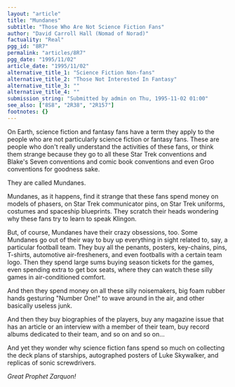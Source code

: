 ```yaml
---
layout: "article"
title: "Mundanes"
subtitle: "Those Who Are Not Science Fiction Fans"
author: "David Carroll Hall (Nomad of Norad)"
factuality: "Real"
pgg_id: "8R7"
permalink: "articles/8R7"
pgg_date: "1995/11/02"
article_date: "1995/11/02"
alternative_title_1: "Science Fiction Non-fans"
alternative_title_2: "Those Not Interested In Fantasy"
alternative_title_3: ""
alternative_title_4: ""
submission_string: "Submitted by admin on Thu, 1995-11-02 01:00"
see_also: ["8S8", "2R38", "2R157"]
footnotes: {}
---
```

<div>
<p>On Earth, science fiction and fantasy fans have a term they apply to the people who are not particularly science fiction or fantasy fans. These are people who don't really understand the activities of these fans, or think them strange because they go to all these Star Trek conventions and Blake's Seven conventions and comic book conventions and even Groo conventions for goodness sake.</p>
<p>They are called Mundanes.</p>
<p>Mundanes, as it happens, find it strange that these fans spend money on models of phasers, on Star Trek communicator pins, on Star Trek uniforms, costumes and spaceship blueprints. They scratch their heads wondering why these fans try to learn to speak Klingon.</p>
<p>But, of course, Mundanes have their crazy obsessions, too. Some Mundanes go out of their way to buy up everything in sight related to, say, a particular football team. They buy all the penants, posters, key-chains, pins, T-shirts, automotive air-fresheners, and even footballs with a certain team logo. Then they spend large sums buying season tickets for the games, even spending extra to get box seats, where they can watch these silly games in air-conditioned comfort.</p>
<p>And then they spend money on all these silly noisemakers, big foam rubber hands gesturing "Number One!" to wave around in the air, and other basically useless junk.</p>
<p>And then they buy biographies of the players, buy any magazine issue that has an article or an interview with a member of their team, buy record albums dedicated to their team, and so on and so on...</p>
<p>And yet they wonder why science fiction fans spend so much on collecting the deck plans of starships, autographed posters of Luke Skywalker, and replicas of sonic screwdrivers.</p>
<p><em>Great Prophet Zarquon!</em></p>
</div>
